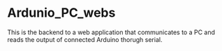 # Ardunio_PC_webs
 This is the backend to a web application that communicates to a PC and reads the output of connected Arduino thorugh serial. 
